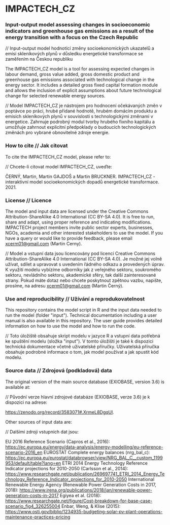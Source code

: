 # IMPACTECH_CZ
### Input-output model assessing changes in socioeconomic indicators and greenhouse gas emissions as a result of the energy transition with a focus on the Czech Republic

// Input-output model hodnotící změny socioekonomických ukazatelů a emisí skleníkových plynů v důsledku energetické transformace se zaměřením na Českou republiku

The IMPACTECH_CZ model is a tool for assessing expected changes in labour demand, gross value added, gross domestic product and greenhouse gas emissions associated with technological change in the energy sector. It includes a detailed gross fixed capital formation module and allows the inclusion of explicit assumptions about future technological change for selected renewable energy sources.

// Model IMPACTECH_CZ je nástrojem pro hodnocení očekávaných změn v poptávce po práci, hrubé přidané hodnotě, hrubém domácím produktu a emisích skleníkových plynů v souvislosti s technologickými změnami v energetice. Zahrnuje podrobný modul tvorby hrubého fixního kapitálu a umožňuje zahrnout explicitní předpoklady o budoucích technologických změnách pro vybrané obnovitelné zdroje energie.

### How to cite // Jak citovat

To cite the IMPACTECH_CZ model, please refer to:

// Chcete-li citovat model IMPACTECH_CZ, uveďte: 

ČERNÝ, Martin, Martin GAJDOŠ a Martin BRUCKNER. IMPACTECH_CZ - interaktivní model socioekonomických dopadů energetické transformace. 2021.

### License // Licence

The model and input data are licensed under the Creative Commons Attribution-ShareAlike 4.0 International (CC BY-SA 4.0). It is free to run, share and adapt, using proper reference and indicating modifications. IMPACTECH project members invite public sector experts, businesses, NGOs, academia and other interested stakeholders to use the model. If you have a query or would like to provide feedback, please email xcerm01@gmail.com (Martin Cerny).

// Model a vstupní data jsou licencovány pod licencí Creative Commons Attribution-ShareAlike 4.0 International (CC BY-SA 4.0). Je možné jej volně užívat, sdílet a upravovat s uvedením řádného odkazu a provedených úprav. K využití modelu vybízíme odborníky jak z veřejného sektoru, soukromého sektoru, nevládního sektoru, akademické sféry, tak další zainteresované strany. Pokud máte dotaz nebo chcete poskytnout zpětnou vazbu, napište, prosíme, na adresu xcerm01@gmail.com (Martin Černý).

### Use and reproducibility // Užívání a reprodukovatelnost

This repository contains the model script in R and the input data needed to run the model (folder "input"). Technical documentation including a user manual is also available in this repository. The user guide provides detailed information on how to use the model and how to run the code.

// Toto úložiště obsahuje skript modelu v jazyce R a vstupní data potřebná ke spuštění modelu (složka "input"). V tomto úložišti je také k dispozici technická dokumentace včetně uživatelské příručky. Uživatelská příručka obsahuje podrobné informace o tom, jak model používat a jak spustit kód modelu.

### Source data // Zdrojová (podkladová) data

The original version of the main source database (EXIOBASE, version 3.6) is available at:

// Původní verze hlavní zdrojové databáze (EXIOBASE, verze 3.6) je k dispozici na adrese:

https://zenodo.org/record/3583071#.XrmeL8DgqUl.

Other sources of input data are:

// Dalšími zdroji vstupních dat jsou:

EU 2016 Reference Scenario (Capros et al., 2016): https://ec.europa.eu/energy/data-analysis/energy-modelling/eu-reference-scenario-2016_en
EUROSTAT Complete energy balances (nrg_bal_c): https://ec.europa.eu/eurostat/databrowser/view/NRG_BAL_C__custom_1199953/default/table?lang=en
ETRI 2014 Energy Technology Reference Indicator projections for 2010-2050 (Carlsson et al., 2014): https://www.researchgate.net/publication/269697741_ETRI_2014_Energy_Technology_Reference_Indicator_projections_for_2010-2050
International Renewable Energy Agency (Renewable Power Generation Costs in 2017, 2018): https://www.irena.org/publications/2018/jan/renewable-power-generation-costs-in-2017
Egiyea et al. (2018): https://www.researchgate.net/figure/Cost-breakdown-for-base-case-scenario_fig4_326255004
Enbar, Weng, & Klise (2015): https://www.osti.gov/biblio/1234935-budgeting-solar-pv-plant-operations-maintenance-practices-pricing

